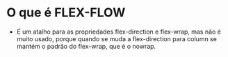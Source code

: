 # O que é **FLEX-FLOW**

- É um atalho para as propriedades flex-direction e flex-wrap, mas não é muito usado, porque quando se muda a flex-direction para column se mantém o padrão do flex-wrap, que é o nowrap.